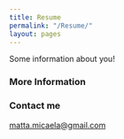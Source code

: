```yaml
---
title: Resume
permalink: "/Resume/"
layout: pages
---
```


Some information about you!

### More Information



### Contact me

[matta.micaela@gmail.com](mailto:matta.micaela@gmail.com)
